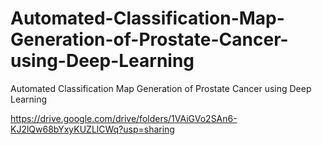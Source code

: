 # Automated-Classification-Map-Generation-of-Prostate-Cancer-using-Deep-Learning
Automated Classification Map Generation of Prostate Cancer using Deep Learning

https://drive.google.com/drive/folders/1VAiGVo2SAn6-KJ2lQw68bYxyKUZLlCWq?usp=sharing
